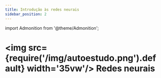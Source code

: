 ```yaml
---
title: Introdução às redes neurais
sidebar_position: 2
---
```

import Admonition from '@theme/Admonition';

# <img src={require('/img/autoestudo.png').default} width='35vw'/> Redes neurais
